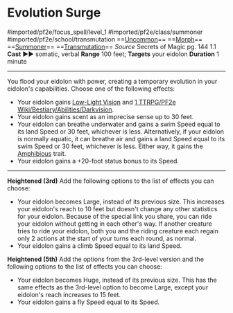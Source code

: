 # Evolution Surge
#imported/pf2e/focus_spell/level_1 #imported/pf2e/class/summoner #imported/pf2e/school/transmutation 
==[Uncommon](uncommon.md)== ==[Morph](morph.md)== ==[Summoner](../../../Traits/Summoner.md)== ==[Transmutation](transmutation.md)==
*Source* Secrets of Magic pg. 144 1.1
**Cast** ►► somatic, verbal
**Range** 100 feet; **Targets** your eidolon
**Duration** 1 minute

---
You flood your eidolon with power, creating a temporary evolution in your eidolon's capabilities. Choose one of the following effects:
- Your eidolon gains [Low-Light Vision](../../../Bestiary/Abilities/Low-Light%20Vision.md) and [1 TTRPG/PF2e Wiki/Bestiary/Abilities/Darkvision](1%20TTRPG/PF2e%20Wiki/Bestiary/Abilities/Darkvision).
- Your eidolon gains scent as an imprecise sense up to 30 feet.
- Your eidolon can breathe underwater and gains a swim Speed equal to its land Speed or 30 feet, whichever is less. Alternatively, if your eidolon is normally aquatic, it can breathe air and gains a land Speed equal to its swim Speed or 30 feet, whichever is less. Either way, it gains the [Amphibious](../../../Traits/Amphibious.md) trait.
- Your eidolon gains a +20-foot status bonus to its Speed.

<hr>

**Heightened (3rd)** Add the following options to the list of effects you can choose:
- Your eidolon becomes Large, instead of its previous size. This increases your eidolon's reach to 10 feet but doesn't change any other statistics for your eidolon. Because of the special link you share, you can ride your eidolon without getting in each other's way. If another creature tries to ride your eidolon, both you and the riding creature each regain only 2 actions at the start of your turns each round, as normal.
- Your eidolon gains a climb Speed equal to its land Speed.

**Heightened (5th)** Add the options from the 3rd-level version and the following options to the list of effects you can choose:
- Your eidolon becomes Huge, instead of its previous size. This has the same effects as the 3rd-level option to become Large, except your eidolon's reach increases to 15 feet.
- Your eidolon gains a fly Speed equal to its Speed.